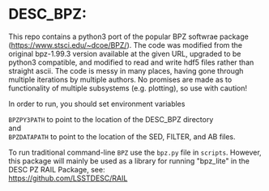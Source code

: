 # DESC_BPZ: 

This repo contains a python3 port of the popular BPZ softwrae package (https://www.stsci.edu/~dcoe/BPZ/).  The code was modified from the original bpz-1.99.3 version available at the given URL, upgraded to be python3 compatible, and modified to read and write hdf5 files rather than straight ascii.  The code is messy in many places, having gone through multiple iterations by multiple authors.  No promises are made as to functionality of multiple subsystems (e.g. plotting), so use with caution!

In order to run, you should set environment variables <br>

`BPZPY3PATH` to point to the location of the DESC_BPZ directory <br>
and <br>
`BPZDATAPATH` to point to the location of the SED, FILTER, and AB files.
<br>

To run traditional command-line `BPZ` use the `bpz.py` file in `scripts`.  However, this package will mainly be used as a library for running "bpz_lite" in the DESC PZ RAIL Package, see:<br>
https://github.com/LSSTDESC/RAIL
